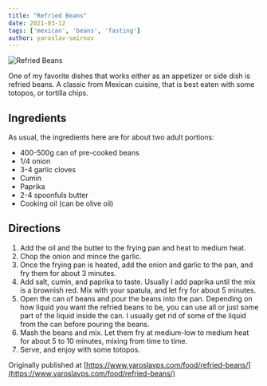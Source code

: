```yaml
---
title: "Refried Beans"
date: 2021-03-12
tags: ['mexican', 'beans', 'fasting']
author: yaroslav-smirnov
---
```


![Refried Beans](/pix/refried-beans.webp)

One of my favorite dishes that works either as an appetizer or side dish is
refried beans. A classic from Mexican cuisine, that is best eaten with some
totopos, or tortilla chips.

## Ingredients

As usual, the ingredients here are for about two adult portions:

* 400-500g can of pre-cooked beans
* 1/4 onion
* 3-4 garlic cloves
* Cumin
* Paprika
* 2-4 spoonfuls butter
* Cooking oil (can be olive oil)

## Directions

1. Add the oil and the butter to the frying pan and heat to medium heat.
2. Chop the onion and mince the garlic.
3. Once the frying pan is heated, add the onion and garlic to the pan, and fry
   them for about 3 minutes.
4. Add salt, cumin, and paprika to taste. Usually I add paprika until the mix is
   a brownish red. Mix with your spatula, and let fry for about 5 minutes.
5. Open the can of beans and pour the beans into the pan. Depending on how
   liquid you want the refried beans to be, you can use all or just some part of
   the liquid inside the can. I usually get rid of some of the liquid from the
   can before pouring the beans.
6. Mash the beans and mix. Let them fry at medium-low to medium heat for about 5
   to 10 minutes, mixing from time to time.
7. Serve, and enjoy with some totopos.

Originally published at [https://www.yaroslavps.com/food/refried-beans/](https://www.yaroslavps.com/food/refried-beans/)
